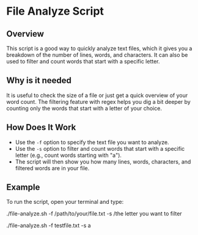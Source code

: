 # File Analyze Script

## Overview
This script is a good way to quickly analyze text files, which it gives you a breakdown of the number of lines, words, and characters. It can also be used to filter and count words that start with a specific letter.

## Why is it needed

It is useful to check the size of a file or just get a quick overview of your word count. The filtering feature with regex helps you dig a bit deeper by counting only the words that start with a letter of your choice.

## How Does It Work

- Use the `-f` option to specify the text file you want to analyze.
- Use the `-s` option to filter and count words that start with a specific letter (e.g., count words starting with "a").
- The script will then show you how many lines, words, characters, and filtered words are in your file.

## Example

To run the script, open your terminal and type:

./file-analyze.sh -f /path/to/your/file.txt -s /the letter you want to filter

./file-analyze.sh -f testfile.txt -s a 

